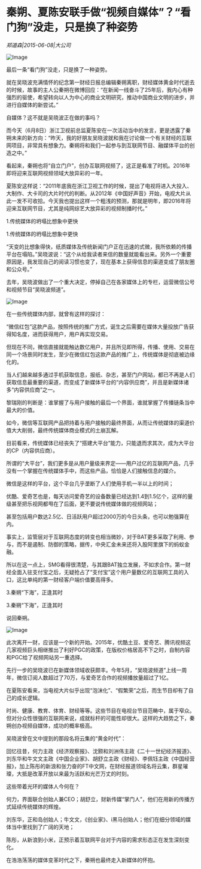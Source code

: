 # 秦朔、夏陈安联手做“视频自媒体”？“看门狗”没走，只是换了种姿势

*郑道森|2015-06-08|大公司*

![Image](http://si1.go2yd.com/get-image/0LScvNZ04Dw)

最后一条“看门狗”没走，只是换了一种姿势。

就在吴晓波充满情怀的纪念第一财经日报总编辑秦朔离职，财经媒体黄金时代逝去的时候，故事的主人公秦朔在微博回应：“在新闻一线奋斗了25年后，我内心有种强烈的驱使，希望转向以人为中心的商业文明研究，推动中国商业文明的进步，并进行自媒体的新尝试。”

自媒体？这不就是吴晓波正在做的事吗？

而今天（6月8日）浙江卫视前总监夏陈安在一次活动当中的发言，更是透露了秦朔未来的新方向：“昨天，我的好朋友吴晓波就和我在讨论做一个有关财经的互联网项目，非常具有想象力。秦朔将和我们一起参与到互联网节目、融媒体平台的创造之中。”

看起来，秦朔也将“自立门户”，创办互联网视频了，这正是看准了时机。2016年即将迎来互联网视频领域大放异彩的一年。

夏陈安这样说：“2011年底我在浙江卫视工作的时候，提出了电视将进入大投入、大制作、大卡司的大片时代的判断。从2012年《中国好声音》开始，电视大片从此一发不可收拾。今天我也提出这样一个粗浅的预测，那就是明年，即2016年将迎来互联网节目，尤其是纯网综艺大放异彩的视频制播时代。”

1.传统媒体的坍塌比想象中更快

1.传统媒体的坍塌比想象中更快

“天变的比想象得快，纸质媒体及传统新闻门户正在迅速的式微，我所依赖的传播平台在塌陷。”吴晓波说：“这个从给我读者来信的数量就能看出来。另外一个重要原因是，我发现自己的阅读习惯也变了，现在基本上获得信息的渠道变成了朋友圈和公众号。”

去年，吴晓波做出了一个重大决定，停掉自己在各家媒体上的专栏，运营微信公号和视频节目“吴晓波频道”。

![Image](http://si1.go2yd.com/get-image/0LScvOscim0)

在一些传统媒体内部，就曾有这样的探讨：

“微信红包”这款产品，按照传统的推广方式，诞生之后需要在媒体大量投放广告获得知名度，进而获得用户，用户再实现交易。

但现在不同，微信直接就能触达数亿用户，并且所见即所得，传播、使用、交易在同一个场景同时发生，至少在微信红包这款产品的推广上，传统媒体是彻底被边缘化的。

当人们越来越多通过手机获取信息，报纸、杂志，甚至门户网站，都已不再是人们获取信息最重要的渠道，而变成了新媒体平台的“内容供应商”，并且是新媒体诸多“内容供应商”之一。

黎瑞刚的判断是：谁掌握了与用户接触的最后一个界面，谁就掌握了传播链条当中最大的价值。

如今，微信等互联网产品把持着与用户接触的最终界面，从而让传统媒体的渠道价值大大削弱，最终传统媒体商业模式的土崩瓦解。

目前看来，传统媒体已经丧失了“搭建大平台”能力，只能退而求其次，成为大平台的CP（内容供应商）。

所谓的“大平台”，我们更多是从用户量级来界定——用户过亿的互联网产品，几乎没有一个掌握在传统媒体手中，而这些产品，恰恰是人们接触信息的媒介。

微信是这样的平台，这个平台几乎垄断了人们使用手机一半以上的时间；

优酷、爱奇艺也是，每天访问爱奇艺的设备数量已经达到1.4到1.5亿个，这样的量级甚至把乐视网都甩在了后面，更不要说传统媒体做的视频网站；

甚至包括用户数达2.5亿、日活跃用户超过2000万的今日头条，也可以勉强算在内。

事实上，监管层对于互联网态度的转变也相当微妙，对于BAT更多采取了利用、参与，而不是遏制、防御的策略，据传，中央汇金未来还将入股阿里旗下的蚂蚁金融。

所以在这一点上，SMG看得很清楚，与其跟BAT独立发展，不如求合作。第一财经全面入驻支付宝之后，无疑抢占了“支付宝”这个用户量数亿的互联网工具的入口，这比单纯的第一财经客户端价值要高得多。

3.秦朔“下海”，正逢其时

3.秦朔“下海”，正逢其时

说回秦朔。

![Image](http://si1.go2yd.com/get-image/0LScvQ5gf8i)

此次离开一财，应该是一个新的开始。2015年，优酷土豆、爱奇艺、腾讯视频这几家视频巨头相继推出了利好PGC的政策，在版权价格居高不下之时，自制内容和PGC给了视频网站另一重选择。

先行一步的吴晓波已在新媒体领域收获颇丰。今年5月，“吴晓波频道”上线一周年，微信订阅人数超过了70万，与爱奇艺合作的视频播放量超过了1亿。

在夏陈安看来，当电视大片似乎出现“泡沫化”、“假繁荣”之后，而生节目却有了自己的成长逻辑。

时尚、健康、教育、体育、财经等等。这些节目在电视台节目范畴中，属于窄众。但对分众性很强的互联网来说，成就标杆的可能性却很大。这样的大趋势之下，秦朔创办视频自媒体，成功的概率极高。

吴晓波曾在文中提到的那段名将云集的“黄金时代”：

回忆往昔，何力主政《经济观察报》、沈颢和刘洲伟主政《二十一世纪经济报道》、刘东华和牛文文主政《中国企业家》、胡舒立主政《财经》、李佩钰主政《中国经营报》，加上陈彤的新浪和张力奋的FT中文网，在财经报道领域名将云集，群星璀璨，大抵是改革开放以来最为活跃和光芒万丈的时刻。

这些带着光环的媒体人今何在？

何力，界面联合创始人兼CEO；胡舒立，财新传媒“掌门人”，他们在用新的传播方式延续传统媒体的辉煌。

刘东华，正和岛创始人；牛文文，《创业家》、i黑马创始人；他们在细分领域的媒体当中里找到了广阔的天地；

陈彤，从新浪到小米，正预示着互联网平台对于内容的需求形态正在发生深刻变化。

在浩浩荡荡的媒体变革时代之下，秦朔也最终走入新媒体的怀抱。

